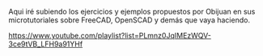 Aqui iré subiendo los ejercicios y ejemplos propuestos por Obijuan en sus microtutoriales sobre FreeCAD, OpenSCAD y demás que vaya haciendo.

https://www.youtube.com/playlist?list=PLmnz0JqIMEzWQV-3ce9tVB_LFH9a91YHf


